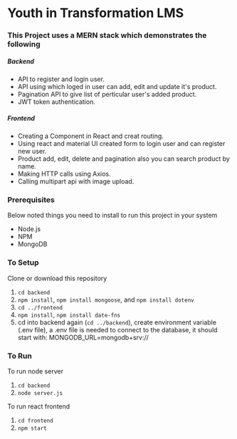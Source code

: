# Youth in Transformation LMS

### This Project uses a MERN stack which demonstrates the following
##### Backend
- API to register and login user.
- API using which loged in user can add, edit and update it's product.
- Pagination API to give list of perticular user's added product.
- JWT token authentication.

##### Frontend
- Creating a Component in React and creat routing.
- Using react and material UI created form to login user and can register new user.
- Product add, edit, delete and pagination also you can search product by name.
- Making HTTP calls using Axios.
- Calling multipart api with image upload.

### Prerequisites
Below noted things you need to install to run this project in your system

- Node.js
- NPM
- MongoDB

### To Setup
Clone or download this repository

1. `cd backend`
2. `npm install`, `npm install mongoose`, and `npm install dotenv`
3. `cd ../frontend`
4. `npm install`, `npm install date-fns`
6. cd into backend again (`cd ../backend`), create environment variable (.env file), a .env file is needed to connect to the database, it should start with: 
MONGODB_URL=mongodb+srv://

### To Run
To run node server
1. `cd backend`
2. `node server.js`

To run react frontend
1. `cd frontend`
2. `npm start`


